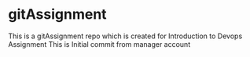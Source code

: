 # gitAssignment

This is a gitAssignment repo which is created for Introduction to Devops Assignment
This is Initial commit from manager account
